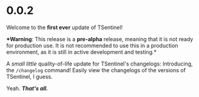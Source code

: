 # 0.0.2

Welcome to the **first ever** update of TSentinel!

**\*Warning**: This release is a **pre-alpha** release, meaning that it is not
ready for production use. It is not recommended to use this in a production
environment, as it is still in active development and testing.\*

A _small little_ quality-of-life update for TSentinel's changelogs: Introducing,
the `/changelog` command! Easily view the changelogs of the versions of
TSentinel, I guess.

Yeah. **_That's all._**
